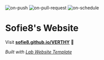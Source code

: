 
  ![on-push](../../actions/workflows/on-push.yaml/badge.svg)
  ![on-pull-request](../../actions/workflows/on-pull-request.yaml/badge.svg)
  ![on-schedule](../../actions/workflows/on-schedule.yaml/badge.svg)

  # Sofie8's Website

  Visit **[sofie8.github.io/VERTHY](https://sofie8.github.io/VERTHY)** 🚀

  _Built with [Lab Website Template](https://greene-lab.gitbook.io/lab-website-template-docs)_
